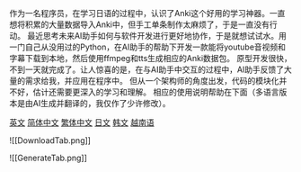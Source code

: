 作为一名程序员，在学习日语的过程中，认识了Anki这个好用的学习神器。一直想将积累的大量数据导入Anki中，但手工单条制作太麻烦了，于是一直没有行动。
最近思考未来AI助手如何与软件开发进行更好地协作，于是就想试试水。用一门自己从没用过的Python，在AI助手的帮助下开发一款能将youtube音视频和字幕下载到本地，然后使用ffmpeg和tts生成相应的Anki数据包。
原型开发很快，不到一天就完成了。让人惊喜的是，在与AI助手中交互的过程中，AI助手反馈了大量的需求给我，并应用在程序中。
但从一个架构师的角度出发，代码的模块化并不好，估计还需要更深入的学习和理解。
相应的使用说明帮助在下面（多语言版本是由AI生成并翻译的，我仅作了少许修改）。

[英文](help/help_en.md) [简体中文](help/help_zh_hans.md) [繁体中文](help/help_zh_hant.md) [日文](help/help_ja.md) [韩文](help/help_ko.md) [越南语](help/help_vi.md)

![[DownloadTab.png]]

![[GenerateTab.png]]